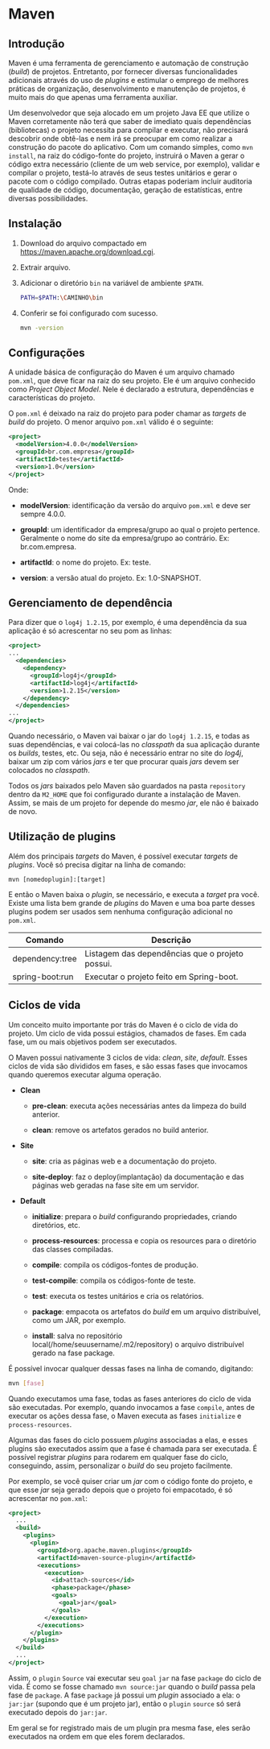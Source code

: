 # Maven

## Introdução

Maven é uma ferramenta de gerenciamento e automação de construção (*build*) de projetos. Entretanto, por fornecer diversas funcionalidades adicionais através do uso de *plugins* e estimular o emprego de melhores práticas de organização, desenvolvimento e manutenção de projetos, é muito mais do que apenas uma ferramenta auxiliar.

Um desenvolvedor que seja alocado em um projeto Java EE que utilize o Maven corretamente não terá que saber de imediato quais dependências (bibliotecas) o projeto necessita para compilar e executar, não precisará descobrir onde obtê-las e nem irá se preocupar em como realizar a construção do pacote do aplicativo. Com um comando simples, como `mvn install`, na raiz do código-fonte do projeto, instruirá o Maven a gerar o código extra necessário (cliente de um web service, por exemplo), validar e compilar o projeto, testá-lo através de seus testes unitários e gerar o pacote com o código compilado. Outras etapas poderiam incluir auditoria de qualidade de código, documentação, geração de estatísticas, entre diversas possibilidades.

## Instalação

1. Download do arquivo compactado em <https://maven.apache.org/download.cgi>.

1. Extrair arquivo.

1. Adicionar o diretório `bin` na variável de ambiente `$PATH`.

    ```bash
    PATH=$PATH:\CAMINHO\bin
    ```

1. Conferir se foi configurado com sucesso.

    ```bash
    mvn -version
    ```

## Configurações

A unidade básica de configuração do Maven é um arquivo chamado `pom.xml`, que deve ficar na raiz do seu projeto. Ele é um arquivo conhecido como *Project Object Model*. Nele é declarado a estrutura, dependências e características do projeto.

O `pom.xml` é deixado na raiz do projeto para poder chamar as *targets* de *build* do projeto. O menor arquivo `pom.xml` válido é o seguinte:

```xml
<project>
  <modelVersion>4.0.0</modelVersion>
  <groupId>br.com.empresa</groupId>
  <artifactId>teste</artifactId>
  <version>1.0</version>
</project>
```

Onde:

- **modelVersion**: identificação da versão do arquivo `pom.xml` e deve ser sempre 4.0.0.

- **groupId**: um identificador da empresa/grupo ao qual o projeto pertence. Geralmente o nome do site da empresa/grupo ao contrário. Ex: br.com.empresa.

- **artifactId**: o nome do projeto. Ex: teste.

- **version**: a versão atual do projeto. Ex: 1.0-SNAPSHOT.

## Gerenciamento de dependência

Para dizer que o `log4j 1.2.15`, por exemplo, é uma dependência da sua aplicação é só acrescentar no seu pom as linhas:

```xml
<project>
...
  <dependencies>
    <dependency>
      <groupId>log4j</groupId>
      <artifactId>log4j</artifactId>
      <version>1.2.15</version>
    </dependency>
  </dependencies>
...
</project>
```

Quando necessário, o Maven vai baixar o jar do `log4j 1.2.15`, e todas as suas dependências, e vai colocá-las no *classpath* da sua aplicação durante os *builds*, testes, etc. Ou seja, não é necessário entrar no site do *log4j*, baixar um zip com vários *jars* e ter que procurar quais *jars* devem ser colocados no *classpath*.

Todos os *jars* baixados pelo Maven são guardados na pasta `repository` dentro da `M2_HOME` que foi configurado durante a instalação de Maven. Assim, se mais de um projeto for depende do mesmo *jar*, ele não é baixado de novo.

## Utilização de plugins

Além dos principais *targets* do Maven, é possível executar *targets* de *plugins*. Você só precisa digitar na linha de comando:

```ssh
mvn [nomedoplugin]:[target]
```

E então o Maven baixa o *plugin*, se necessário, e executa a *target* pra você. Existe uma lista bem grande de *plugins* do Maven e uma boa parte desses plugins podem ser usados sem nenhuma configuração adicional no `pom.xml`.

| Comando         | Descrição                                       |
| --------------- | ----------------------------------------------- |
| dependency:tree | Listagem das dependências que o projeto possui. |
| spring-boot:run | Executar o projeto feito em Spring-boot.        |

## Ciclos de vida

Um conceito muito importante por trás do Maven é o ciclo de vida do projeto. Um ciclo de vida possui estágios, chamados de fases. Em cada fase, um ou mais objetivos podem ser executados.

O Maven possui nativamente 3 ciclos de vida: *clean*, *site*, *default*. Esses ciclos de vida são divididos em fases, e são essas fases que invocamos quando queremos executar alguma operação.

- **Clean**
  
  - **pre-clean**: executa ações necessárias antes da limpeza do build anterior.
  
  - **clean**: remove os artefatos gerados no build anterior.

- **Site**

  - **site**: cria as páginas web e a documentação do projeto.

  - **site-deploy**: faz o deploy(implantação) da documentação e das páginas web geradas na fase site em um servidor.

- **Default**

  - **initialize**: prepara o *build* configurando propriedades, criando diretórios, etc.

  - **process-resources**: processa e copia os resources para o diretório das classes compiladas.

  - **compile**: compila os códigos-fontes de produção.

  - **test-compile**: compila os códigos-fonte de teste.

  - **test**: executa os testes unitários e cria os relatórios.

  - **package**: empacota os artefatos do *build* em um arquivo distribuível, como um JAR, por exemplo.

  - **install**: salva no repositório local(/home/seuusername/.m2/repository) o arquivo distribuível gerado na fase package.

É possível invocar qualquer dessas fases na linha de comando, digitando:

```bash
mvn [fase]
```

Quando executamos uma fase, todas as fases anteriores do ciclo de vida são executadas. Por exemplo, quando invocamos a fase `compile`, antes de executar os ações dessa fase, o Maven executa as fases `initialize` e `process-resources`.

Algumas das fases do ciclo possuem *plugins* associadas a elas, e esses plugins são executados assim que a fase é chamada para ser executada. É possível registrar *plugins* para rodarem em qualquer fase do ciclo, conseguindo, assim, personalizar o *build* do seu projeto facilmente.

Por exemplo, se você quiser criar um *jar* com o código fonte do projeto, e que esse *jar* seja gerado depois que o projeto foi empacotado, é só acrescentar no `pom.xml`:

```xml
<project>
  ...
  <build>
    <plugins>
      <plugin>
        <groupId>org.apache.maven.plugins</groupId>
        <artifactId>maven-source-plugin</artifactId>
        <executions>
          <execution>
            <id>attach-sources</id>
            <phase>package</phase>
            <goals>
              <goal>jar</goal>
            </goals>
          </execution>
        </executions>
      </plugin>
    </plugins>
  </build>
  ...
</project>
```

Assim, o `plugin` `Source` vai executar seu `goal` `jar` na fase `package` do ciclo de vida. É como se fosse chamado `mvn source:jar` quando o *build* passa pela fase de `package`. A fase `package` já possui um *plugin* associado a ela: o `jar:jar` (supondo que é um projeto jar), então o `plugin` `source` só será executado depois do `jar:jar`.

Em geral se for registrado mais de um plugin pra mesma fase, eles serão executados na ordem em que eles forem declarados.
